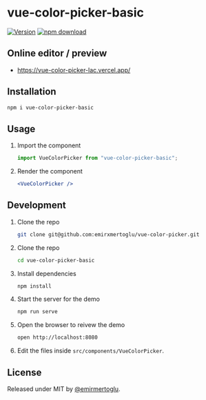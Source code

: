# vue-color-picker-basic

[![Version](http://img.shields.io/npm/v/vue-color-picker-basic.svg)](https://www.npmjs.org/package/vue-color-picker-basic)
[![npm download][download-image]][download-url]

[download-image]: https://img.shields.io/npm/dm/vue-color-picker-basic.svg?style=flat-square
[download-url]: https://npmjs.org/package/vue-color-picker-basic

## Online editor / preview

- https://vue-color-picker-lac.vercel.app/

## Installation

```sh
npm i vue-color-picker-basic
```

## Usage

1. Import the component

   ```js
   import VueColorPicker from "vue-color-picker-basic";
   ```

2. Render the component
   ```jsx
   <VueColorPicker />
   ```

## Development

1. Clone the repo
   ```sh
   git clone git@github.com:emirxmertoglu/vue-color-picker.git
   ```
2. Clone the repo
   ```sh
   cd vue-color-picker-basic
   ```
3. Install dependencies
   ```sh
   npm install
   ```
4. Start the server for the demo
   ```sh
   npm run serve
   ```
5. Open the browser to reivew the demo
   ```sh
   open http://localhost:8080
   ```
6. Edit the files inside `src/components/VueColorPicker`.

## License

Released under MIT by [@emirmertoglu](https://github.com/emirxmertoglu).
